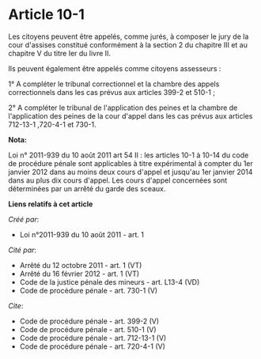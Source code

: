 # Article 10-1

Les citoyens peuvent être appelés, comme jurés, à composer le jury de la cour d'assises constitué conformément à la section 2
du chapitre III et au chapitre V du titre Ier du livre II. 

Ils peuvent également être appelés comme citoyens assesseurs : 

1° A compléter le tribunal correctionnel et la chambre des appels correctionnels dans les cas prévus aux articles 399-2 et
510-1 ; 

2° A compléter le tribunal de l'application des peines et la chambre de l'application des peines de la cour d'appel dans les
cas prévus aux articles 712-13-1
,720-4-1 et 730-1.

**Nota:**

Loi n° 2011-939 du 10 août 2011 art 54 II : les articles 10-1 à 10-14 du code de procédure pénale sont applicables à titre
expérimental à compter du 1er janvier 2012 dans au moins deux cours d'appel et jusqu'au 1er janvier 2014 dans au plus dix
cours d'appel. Les cours d'appel concernées sont déterminées par un arrêté du garde des sceaux.

**Liens relatifs à cet article**

_Créé par_:

  - Loi n°2011-939 du 10 août 2011 - art. 1

_Cité par_:

  - Arrêté du 12 octobre 2011 - art. 1 (VT)
  - Arrêté du 16 février 2012 - art. 1 (VT)
  - Code de la justice pénale des mineurs - art. L13-4 (VD)
  - Code de procédure pénale - art. 730-1 (V)

_Cite_:

  - Code de procédure pénale - art. 399-2 (V)
  - Code de procédure pénale - art. 510-1 (V)
  - Code de procédure pénale - art. 712-13-1 (V)
  - Code de procédure pénale - art. 720-4-1 (V)
